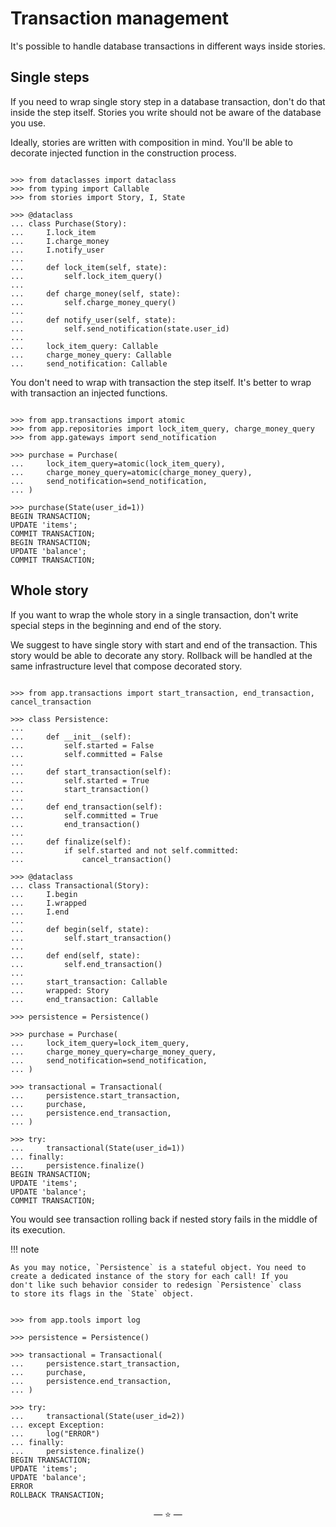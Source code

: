 # Transaction management

It's possible to handle database transactions in different ways inside stories.

## Single steps

If you need to wrap single story step in a database transaction, don't do that
inside the step itself. Stories you write should not be aware of the database
you use.

Ideally, stories are written with composition in mind. You'll be able to
decorate injected function in the construction process.

```pycon

>>> from dataclasses import dataclass
>>> from typing import Callable
>>> from stories import Story, I, State

>>> @dataclass
... class Purchase(Story):
...     I.lock_item
...     I.charge_money
...     I.notify_user
...
...     def lock_item(self, state):
...         self.lock_item_query()
...
...     def charge_money(self, state):
...         self.charge_money_query()
...
...     def notify_user(self, state):
...         self.send_notification(state.user_id)
...
...     lock_item_query: Callable
...     charge_money_query: Callable
...     send_notification: Callable

```

You don't need to wrap with transaction the step itself. It's better to wrap
with transaction an injected functions.

```pycon

>>> from app.transactions import atomic
>>> from app.repositories import lock_item_query, charge_money_query
>>> from app.gateways import send_notification

>>> purchase = Purchase(
...     lock_item_query=atomic(lock_item_query),
...     charge_money_query=atomic(charge_money_query),
...     send_notification=send_notification,
... )

>>> purchase(State(user_id=1))
BEGIN TRANSACTION;
UPDATE 'items';
COMMIT TRANSACTION;
BEGIN TRANSACTION;
UPDATE 'balance';
COMMIT TRANSACTION;

```

## Whole story

If you want to wrap the whole story in a single transaction, don't write special
steps in the beginning and end of the story.

We suggest to have single story with start and end of the transaction. This
story would be able to decorate any story. Rollback will be handled at the same
infrastructure level that compose decorated story.

```pycon

>>> from app.transactions import start_transaction, end_transaction, cancel_transaction

>>> class Persistence:
...
...     def __init__(self):
...         self.started = False
...         self.committed = False
...
...     def start_transaction(self):
...         self.started = True
...         start_transaction()
...
...     def end_transaction(self):
...         self.committed = True
...         end_transaction()
...
...     def finalize(self):
...         if self.started and not self.committed:
...             cancel_transaction()

>>> @dataclass
... class Transactional(Story):
...     I.begin
...     I.wrapped
...     I.end
...
...     def begin(self, state):
...         self.start_transaction()
...
...     def end(self, state):
...         self.end_transaction()
...
...     start_transaction: Callable
...     wrapped: Story
...     end_transaction: Callable

>>> persistence = Persistence()

>>> purchase = Purchase(
...     lock_item_query=lock_item_query,
...     charge_money_query=charge_money_query,
...     send_notification=send_notification,
... )

>>> transactional = Transactional(
...     persistence.start_transaction,
...     purchase,
...     persistence.end_transaction,
... )

>>> try:
...     transactional(State(user_id=1))
... finally:
...     persistence.finalize()
BEGIN TRANSACTION;
UPDATE 'items';
UPDATE 'balance';
COMMIT TRANSACTION;

```

You would see transaction rolling back if nested story fails in the middle of
its execution.

!!! note

    As you may notice, `Persistence` is a stateful object. You need to
    create a dedicated instance of the story for each call! If you
    don't like such behavior consider to redesign `Persistence` class
    to store its flags in the `State` object.

```pycon

>>> from app.tools import log

>>> persistence = Persistence()

>>> transactional = Transactional(
...     persistence.start_transaction,
...     purchase,
...     persistence.end_transaction,
... )

>>> try:
...     transactional(State(user_id=2))
... except Exception:
...     log("ERROR")
... finally:
...     persistence.finalize()
BEGIN TRANSACTION;
UPDATE 'items';
UPDATE 'balance';
ERROR
ROLLBACK TRANSACTION;

```

<p align="center">&mdash; ⭐ &mdash;</p>
